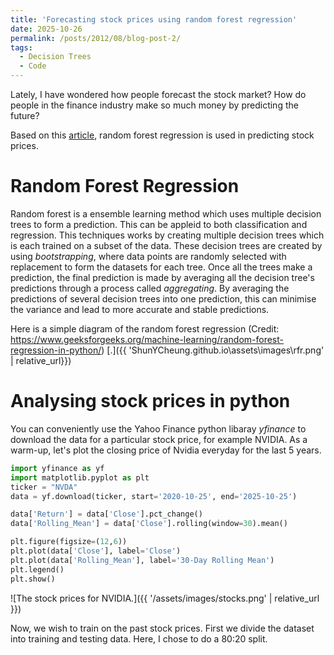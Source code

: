 ```yaml
---
title: 'Forecasting stock prices using random forest regression'
date: 2025-10-26
permalink: /posts/2012/08/blog-post-2/
tags:
  - Decision Trees
  - Code
---
```


Lately, I have wondered how people forecast the stock market? How do people in the finance industry make so much money by predicting the future?

Based on this [article](https://medium.com/@bilal70964/random-forest-regression-in-real-world-financial-forecasting-a6684df9fa86), random forest regression is used in predicting stock prices.

# Random Forest Regression
Random forest is a ensemble learning method which uses multiple decision trees to form a prediction. This can be appleid to both classification and regression. This techniques works by creating multiple decision trees which is each trained on a subset of the data. These decision trees are created by using *bootstrapping*, where data points are randomly selected with replacement to form the datasets for each tree. Once all the trees make a prediction, the final prediction is made by averaging all the decision tree's predictions through a process called *aggregating*. By averaging the predictions of several decision trees into one prediction, this can minimise the variance and lead to more accurate and stable predictions. 

Here is a simple diagram of the random forest regression (Credit: https://www.geeksforgeeks.org/machine-learning/random-forest-regression-in-python/)
[.]({{ 'ShunYCheung.github.io\assets\images\rfr.png' | relative_url}})

# Analysing stock prices in python
You can conveniently use the Yahoo Finance python libaray *yfinance* to download the data for a particular stock price, for example NVIDIA. As a warm-up, let's plot the closing price of Nvidia everyday for the last 5 years. 

```python
import yfinance as yf
import matplotlib.pyplot as plt
ticker = "NVDA"
data = yf.download(ticker, start='2020-10-25', end='2025-10-25')

data['Return'] = data['Close'].pct_change()
data['Rolling_Mean'] = data['Close'].rolling(window=30).mean()

plt.figure(figsize=(12,6))
plt.plot(data['Close'], label='Close')
plt.plot(data['Rolling_Mean'], label='30-Day Rolling Mean')
plt.legend()
plt.show()
```
![The stock prices for NVIDIA.]({{ '/assets/images/stocks.png' | relative_url }})

Now, we wish to train on the past stock prices. First we divide the dataset into training and testing data. Here, I chose to do a 80:20 split. 

